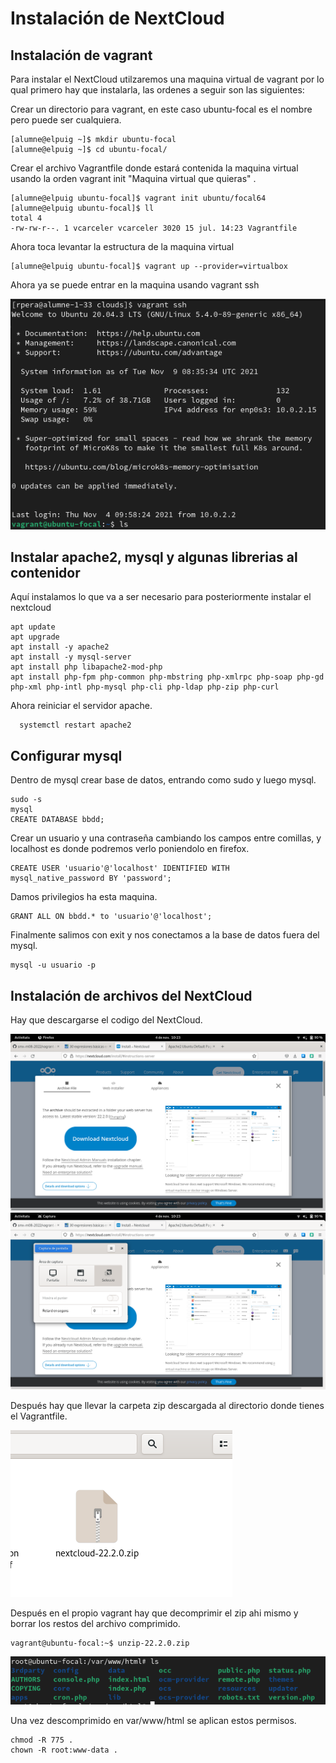 # Instalación de NextCloud
## Instalación de vagrant
Para instalar el NextCloud utilzaremos una maquina virtual de vagrant por lo qual primero hay que instalarla, las ordenes a seguir son las siguientes:

Crear un directorio para vagrant, en este caso ubuntu-focal es el nombre pero puede ser cualquiera.

    [alumne@elpuig ~]$ mkdir ubuntu-focal
    [alumne@elpuig ~]$ cd ubuntu-focal/

Crear el archivo Vagrantfile donde estará contenida la maquina virtual usando la orden vagrant init "Maquina virtual que quieras" .

    [alumne@elpuig ubuntu-focal]$ vagrant init ubuntu/focal64
    [alumne@elpuig ubuntu-focal]$ ll
    total 4
    -rw-rw-r--. 1 vcarceler vcarceler 3020 15 jul. 14:23 Vagrantfile

Ahora toca levantar la estructura de la maquina virtual

    [alumne@elpuig ubuntu-focal]$ vagrant up --provider=virtualbox

Ahora ya se puede entrar en la maquina usando vagrant ssh

![Captura/Vagrant](Img/Cap.png)

## Instalar apache2, mysql y algunas librerias al contenidor

Aquí instalamos lo que va a ser necesario para posteriormente instalar el nextcloud

    apt update
    apt upgrade
    apt install -y apache2
    apt install -y mysql-server
    apt install php libapache2-mod-php
    apt install php-fpm php-common php-mbstring php-xmlrpc php-soap php-gd php-xml php-intl php-mysql php-cli php-ldap php-zip php-curl

  Ahora reiniciar el servidor apache.

      systemctl restart apache2

## Configurar mysql

Dentro de mysql crear base de datos, entrando como sudo y luego mysql.

    sudo -s
    mysql
    CREATE DATABASE bbdd;

Crear un usuario y una contraseña cambiando los campos entre comillas, y localhost es donde podremos verlo poniendolo en firefox.

    CREATE USER 'usuario'@'localhost' IDENTIFIED WITH mysql_native_password BY 'password';

Damos privilegios ha esta maquina.

    GRANT ALL ON bbdd.* to 'usuario'@'localhost';

Finalmente salimos con exit y nos conectamos a la base de datos fuera del mysql.

    mysql -u usuario -p

## Instalación de archivos del NextCloud

Hay que descargarse el codigo del NextCloud.

![Captura/Descarga](Img/cap2.png)
![Captura/Descarga](Img/cap1.png)

Después hay que llevar la carpeta zip descargada al directorio donde tienes el Vagrantfile.

![Captura/Descarga](Img/cap3.png)


Después en el propio vagrant hay que decomprimir el zip ahi mismo y borrar los restos del archivo comprimido.

    vagrant@ubuntu-focal:~$ unzip-22.2.0.zip

![Captura/Descarga](Img/cap4.png)


Una vez descomprimido en var/www/html se aplican estos permisos.

    chmod -R 775 .
    chown -R root:www-data .
